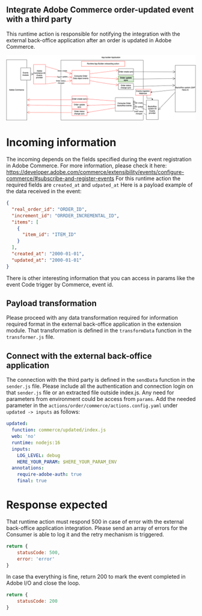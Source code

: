 ## Integrate Adobe Commerce order-updated event with a third party
This runtime action is responsible for notifying the integration with the external back-office application after an order is updated in Adobe Commerce.

![Alt text](CommerceOrderUpdateSync.png "Title")

# Incoming information
The incoming depends on the fields specified during the event registration in Adobe Commerce. For more information, please check it here: https://developer.adobe.com/commerce/extensibility/events/configure-commerce/#subscribe-and-register-events
For this runtime action the required fields are `created_at` and `udpated_at`
Here is a payload example of the data received in the event:
```json
{
  "real_order_id": "ORDER_ID",
  "increment_id": "ORRDER_INCREMENTAL_ID",
  "items": [
    {
      "item_id": "ITEM_ID"
    }
  ],
  "created_at": "2000-01-01",
  "updated_at": "2000-01-01"
}
```
There is other interesting information that you can access in params like the event Code trigger by Commerce, event id.

## Payload transformation
Please proceed with any data transformation required for information required format in the external back-office application in the extension module.
That transformation is defined in the `transformData` function in the `transformer.js` file.

## Connect with the external back-office application
The connection with the third party is defined in the `sendData` function in the `sender.js` file.
Please include all the authentication and connection login on that `sender.js` file or an extracted file outside index.js.
Any need for parameters from environment could be access from `params`. Add the needed parameter in the `actions/order/commerce/actions.config.yaml` under `updated -> inputs` as follows:
```yaml
updated:
  function: commerce/updated/index.js
  web: 'no'
  runtime: nodejs:16
  inputs:
    LOG_LEVEL: debug
    HERE_YOUR_PARAM: $HERE_YOUR_PARAM_ENV
  annotations:
    require-adobe-auth: true
    final: true
```

# Response expected
That runtime action must respond 500 in case of error with the external back-office application integration. Please send an array of errors for the Consumer is able to log it and the retry mechanism is triggered.
```javascript
return {
    statusCode: 500,
    error: 'error'
}

```
In case tha everything is fine, return 200 to mark the event completed in Adobe I/O and close the loop.
```javascript
return {
    statusCode: 200
}
```

